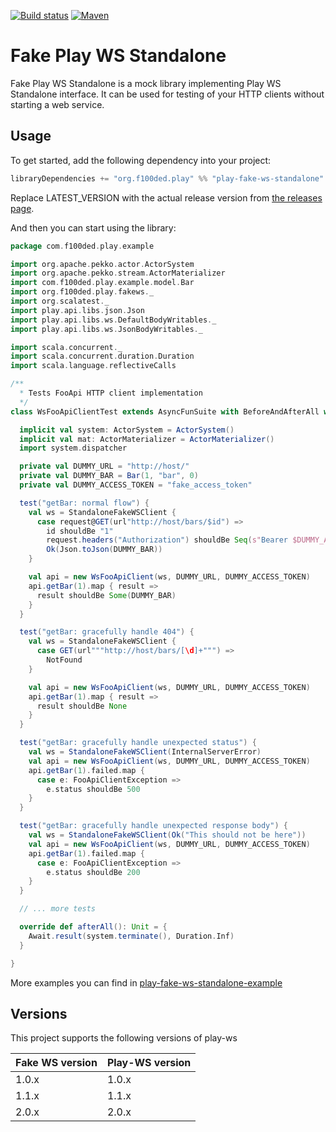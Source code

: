 [![Build status](https://travis-ci.org/f100ded/play-fake-ws-standalone.svg?branch=master)](https://travis-ci.org/f100ded/play-fake-ws-standalone)
[![Maven](https://img.shields.io/maven-central/v/org.f100ded.play/play-fake-ws-standalone_2.12.svg)](http://mvnrepository.com/artifact/org.f100ded.play/play-fake-ws-standalone_2.12)

# Fake Play WS Standalone

Fake Play WS Standalone is a mock library implementing Play WS Standalone interface. It can be used for testing of your HTTP clients without starting a web service.

## Usage

To get started, add the following dependency into your project:
```scala
libraryDependencies += "org.f100ded.play" %% "play-fake-ws-standalone" % "LATEST_VERSION"
```
Replace LATEST_VERSION with the actual release version from [the releases page](https://github.com/f100ded/play-fake-ws-standalone/releases).

And then you can start using the library:
```scala
package com.f100ded.play.example

import org.apache.pekko.actor.ActorSystem
import org.apache.pekko.stream.ActorMaterializer
import com.f100ded.play.example.model.Bar
import org.f100ded.play.fakews._
import org.scalatest._
import play.api.libs.json.Json
import play.api.libs.ws.DefaultBodyWritables._
import play.api.libs.ws.JsonBodyWritables._

import scala.concurrent._
import scala.concurrent.duration.Duration
import scala.language.reflectiveCalls

/**
  * Tests FooApi HTTP client implementation
  */
class WsFooApiClientTest extends AsyncFunSuite with BeforeAndAfterAll with Matchers {

  implicit val system: ActorSystem = ActorSystem()
  implicit val mat: ActorMaterializer = ActorMaterializer()
  import system.dispatcher

  private val DUMMY_URL = "http://host/"
  private val DUMMY_BAR = Bar(1, "bar", 0)
  private val DUMMY_ACCESS_TOKEN = "fake_access_token"

  test("getBar: normal flow") {
    val ws = StandaloneFakeWSClient {
      case request@GET(url"http://host/bars/$id") =>
        id shouldBe "1"
        request.headers("Authorization") shouldBe Seq(s"Bearer $DUMMY_ACCESS_TOKEN")
        Ok(Json.toJson(DUMMY_BAR))
    }

    val api = new WsFooApiClient(ws, DUMMY_URL, DUMMY_ACCESS_TOKEN)
    api.getBar(1).map { result =>
      result shouldBe Some(DUMMY_BAR)
    }
  }

  test("getBar: gracefully handle 404") {
    val ws = StandaloneFakeWSClient {
      case GET(url"""http://host/bars/[\d]+""") =>
        NotFound
    }

    val api = new WsFooApiClient(ws, DUMMY_URL, DUMMY_ACCESS_TOKEN)
    api.getBar(1).map { result =>
      result shouldBe None
    }
  }

  test("getBar: gracefully handle unexpected status") {
    val ws = StandaloneFakeWSClient(InternalServerError)
    val api = new WsFooApiClient(ws, DUMMY_URL, DUMMY_ACCESS_TOKEN)
    api.getBar(1).failed.map {
      case e: FooApiClientException =>
        e.status shouldBe 500
    }
  }

  test("getBar: gracefully handle unexpected response body") {
    val ws = StandaloneFakeWSClient(Ok("This should not be here"))
    val api = new WsFooApiClient(ws, DUMMY_URL, DUMMY_ACCESS_TOKEN)
    api.getBar(1).failed.map {
      case e: FooApiClientException =>
        e.status shouldBe 200
    }
  }

  // ... more tests

  override def afterAll(): Unit = {
    Await.result(system.terminate(), Duration.Inf)
  }

}
```

More examples you can find in [play-fake-ws-standalone-example](https://github.com/f100ded/play-fake-ws-standalone-example) 

## Versions

This project supports the following versions of play-ws

| Fake WS version | Play-WS version |
|-----------------|-----------------|
| 1.0.x           | 1.0.x           |
| 1.1.x           | 1.1.x           |
| 2.0.x           | 2.0.x           |

